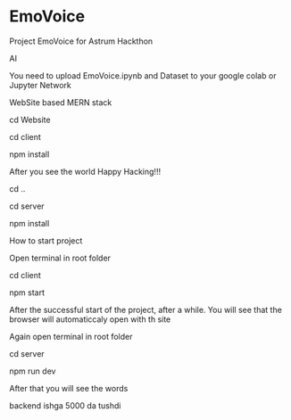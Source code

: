 # EmoVoice
Project EmoVoice for Astrum Hackthon

AI

You need to upload EmoVoice.ipynb and Dataset to your google colab or Jupyter Network


WebSite based MERN stack

cd Website

cd client

npm install

After you see the world Happy Hacking!!!

cd ..

cd server

npm install

How to start project 

Open terminal in root folder

cd client

npm start

After the successful start of the project, after a while. You will see that the browser will automaticcaly open with th site

Again open terminal in root folder

cd server

npm run dev

After that you will see the words

backend ishga 5000 da tushdi
